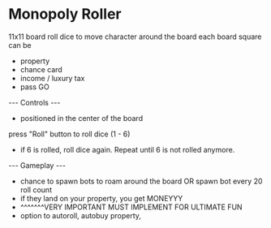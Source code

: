 # Monopoly Roller

11x11 board
roll dice to move character around the board
each board square can be
- property
- chance card
- income / luxury tax
- pass GO

--- Controls ---
- positioned in the center of the board

press "Roll" button to roll dice (1 - 6)
- if 6 is rolled, roll dice again. Repeat until 6 is not rolled anymore. 


--- Gameplay ---
- chance to spawn bots to roam around the board OR spawn bot every 20 roll count
- if they land on your property, you get MONEYYY
- ^^^^^^^VERY IMPORTANT MUST IMPLEMENT FOR ULTIMATE FUN
- option to autoroll, autobuy property, 